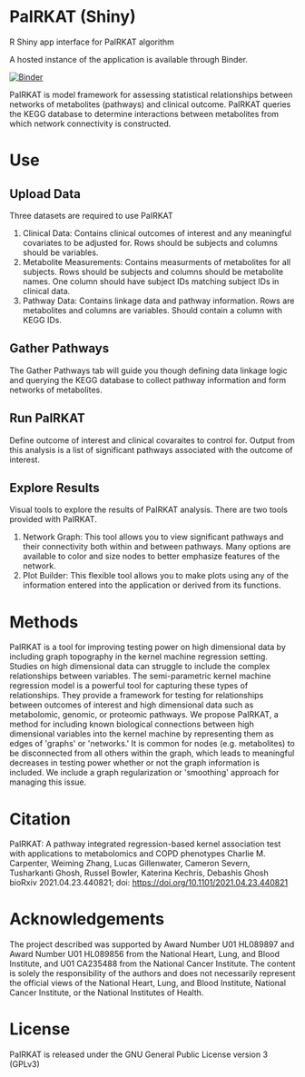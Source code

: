 # PaIRKAT (Shiny)
R Shiny app interface for PaIRKAT algorithm

A hosted instance of the application is available through Binder. 

[![Binder](https://mybinder.org/badge_logo.svg)](https://mybinder.org/v2/gh/Ghoshlab/PaIRKAT_Shiny/main?urlpath=shiny/app/)

PaIRKAT is model framework for assessing statistical relationships between networks of metabolites (pathways) and clinical outcome. PaIRKAT queries the KEGG database to determine interactions between metabolites from which network connectivity is constructed.

# Use
## Upload Data
Three datasets are required to use PaIRKAT

1. Clinical Data: Contains clinical outcomes of interest and any meaningful covariates to be adjusted for. Rows should be subjects and columns should be variables.
2. Metabolite Measurements: Contains measurments of metabolites for all subjects. Rows should be subjects and columns should be metabolite names. One column should have subject IDs matching subject IDs in clinical data.
3. Pathway Data: Contains linkage data and pathway information. Rows are metabolites and columns are variables. Should contain a column with KEGG IDs.

## Gather Pathways
The Gather Pathways tab will guide you though defining data linkage logic and querying the KEGG database to collect pathway information and form networks of metabolites.

## Run PaIRKAT
Define outcome of interest and clinical covaraites to control for. Output from this analysis is a list of significant pathways associated with the outcome of interest.

## Explore Results
Visual tools to explore the results of PaIRKAT analysis. There are two tools provided with PaIRKAT.

1. Network Graph: This tool allows you to view significant pathways and their connectivity both within and between pathways. Many options are available to color and size nodes to better emphasize features of the network.
2. Plot Builder: This flexible tool allows you to make plots using any of the information entered into the application or derived from its functions.
    
# Methods

PaIRKAT is a tool for improving testing power on high dimensional data by including graph topography in the kernel machine regression setting. Studies on high dimensional data can struggle to include the complex relationships between variables. The semi-parametric kernel machine regression model is a powerful tool for capturing these types of relationships. They provide a framework for testing for relationships between outcomes of interest and high dimensional data such as metabolomic, genomic, or proteomic pathways. We propose PaIRKAT, a method for including known biological connections between high dimensional variables into the kernel machine by representing them as edges of 'graphs' or 'networks.' It is common for nodes (e.g. metabolites) to be disconnected from all others within the graph, which leads to meaningful decreases in testing power whether or not the graph information is included. We include a graph regularization or 'smoothing' approach for managing this issue.

# Citation

PaIRKAT: A pathway integrated regression-based kernel association test with applications to metabolomics and COPD phenotypes 
Charlie M. Carpenter, Weiming Zhang, Lucas Gillenwater, Cameron Severn, Tusharkanti Ghosh, Russel Bowler, Katerina Kechris, Debashis Ghosh 
bioRxiv 2021.04.23.440821; doi: https://doi.org/10.1101/2021.04.23.440821

# Acknowledgements
The project described was supported by Award Number U01 HL089897 and Award Number U01 HL089856 from the National Heart, Lung, and Blood Institute, and U01 CA235488 from the National Cancer Institute. The content is solely the responsibility of the authors and does not necessarily represent the official views of the National Heart, Lung, and Blood Institute, National Cancer Institute, or the National Institutes of Health.

# License
PaIRKAT is released under the GNU General Public License version 3 (GPLv3)